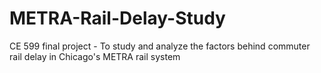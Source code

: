 # METRA-Rail-Delay-Study
CE 599 final project - To study and analyze the factors behind commuter rail delay in Chicago's METRA rail system
